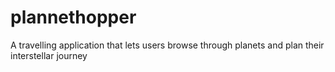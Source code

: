 # plannethopper
A travelling application that lets users browse through planets and plan their interstellar journey
